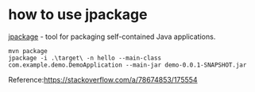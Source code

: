 # how to use jpackage
[jpackage](https://docs.oracle.com/en/java/javase/22/jpackage/packaging-overview.html) - tool for packaging self-contained Java applications.
```shell
mvn package
jpackage -i .\target\ -n hello --main-class com.example.demo.DemoApplication --main-jar demo-0.0.1-SNAPSHOT.jar
```

Reference:https://stackoverflow.com/a/78674853/175554